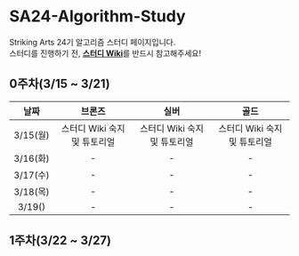 # SA24-Algorithm-Study
Striking Arts 24기 알고리즘 스터디 페이지입니다.  
스터디를 진행하기 전, [**스터디 Wiki**](https://github.com/Hamsik2rang/SA24-Algorithm-Study/wiki)를 반드시 참고해주세요!  

## 0주차(3/15 ~ 3/21)

|   날짜   |            브론즈            |             실버             |             골드             |
| :------: | :--------------------------: | :--------------------------: | :--------------------------: |
| 3/15(월) | 스터디 Wiki 숙지 및 튜토리얼 | 스터디 Wiki 숙지 및 튜토리얼 | 스터디 Wiki 숙지 및 튜토리얼 |
| 3/16(화) |              -               |              -               |              -               |
| 3/17(수) |              -               |              -               |              -               |
| 3/18(목) |              -               |              -               |              -               |
| 3/19() |              -               |              -               |              -               |

## 1주차(3/22 ~ 3/27)

